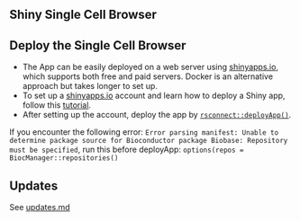 
## Shiny Single Cell Browser

## Deploy the Single Cell Browser
  - The App can be easily deployed on a web server using [shinyapps.io](https://www.shinyapps.io), which supports both free and paid servers. Docker is an alternative approach but takes longer to set up.
  - To set up a [shinyapps.io](https://www.shinyapps.io) account and learn how to deploy a Shiny app, follow this [tutorial](https://shiny.rstudio.com/articles/shinyapps.html).
  - After setting up the account, deploy the app by [`rsconnect::deployApp()`](https://www.rdocumentation.org/packages/rsconnect/versions/0.8.18/topics/deployApp).

If you encounter the following error: `Error parsing manifest: Unable to determine package source for Bioconductor package Biobase: Repository must be specified`, run this before deployApp: `options(repos = BiocManager::repositories()`

  
## Updates

See [updates.md](UPDATES.md)



